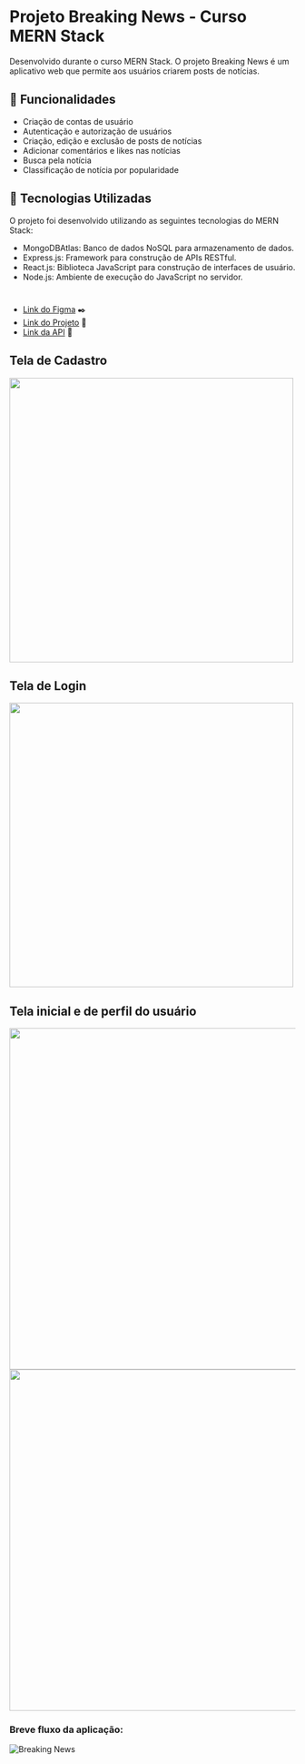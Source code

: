 # Projeto Breaking News - Curso MERN Stack

Desenvolvido durante o curso MERN Stack. O projeto Breaking News é um aplicativo web que permite aos usuários criarem posts de notícias.

## 🔧 Funcionalidades
* Criação de contas de usuário
* Autenticação e autorização de usuários
* Criação, edição e exclusão de posts de notícias
* Adicionar comentários e likes nas notícias
* Busca pela notícia
* Classificação de notícia por popularidade

## 🚀 Tecnologias Utilizadas
O projeto foi desenvolvido utilizando as seguintes tecnologias do MERN Stack:

* MongoDBAtlas: Banco de dados NoSQL para armazenamento de dados.
* Express.js: Framework para construção de APIs RESTful.
* React.js: Biblioteca JavaScript para construção de interfaces de usuário.
* Node.js: Ambiente de execução do JavaScript no servidor.

#

* [Link do Figma](https://www.figma.com/file/14QMHHs5GDpC3OTdSFZbYb/BreakingNews%2FRENATA?type=design&t=XNo7DVihHFAzUixu-6) ✒️
* [Link do Projeto](https://breaknews-app.vercel.app/) 🚀
* [Link da API](https://github.com/renatarko/news_aplication) 🔧

## Tela de Cadastro
<img src="https://github.com/renatarko/breaknews_app/assets/106983293/e4adf715-2097-4724-bb70-4f18f2c773d2" width="500" heigth="500"/>

## Tela de Login
<img src="https://github.com/renatarko/breaknews_app/assets/106983293/920c52e4-832e-4486-b81f-05c2f0f1e03f" width="500" heigth="500"/>

## Tela inicial e de perfil  do usuário
<img src="https://github.com/renatarko/breaknews_app/assets/106983293/c53b3a66-abcb-4134-b9fa-9d84f190dfda" width="600" heigth="600"/>
<img src="https://github.com/renatarko/breaknews_app/assets/106983293/810feba5-41af-4732-ab94-5e990577ad08" width="600" heigth="600"/>


### Breve fluxo da aplicação:
![Breaking News](https://github.com/renatarko/breaknews_app/assets/106983293/b5ed7cc9-3b61-4199-a23b-cd0a0e7f17b2)


